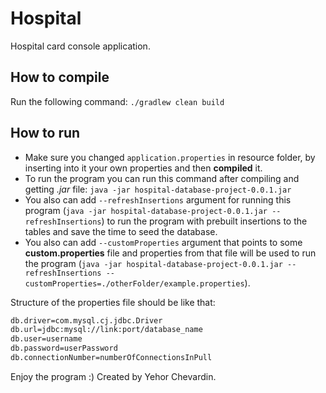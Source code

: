 # Hospital
Hospital card console application.

## How to compile
Run the following command:
`./gradlew clean build`

## How to run

- Make sure you changed `application.properties` in resource folder, by inserting into it your own properties and then **compiled** it.
- To run the program you can run this command after compiling and getting *.jar* file: `java -jar hospital-database-project-0.0.1.jar`
- You also can add `--refreshInsertions` argument for running this program (`java -jar hospital-database-project-0.0.1.jar --refreshInsertions`) to run the program with prebuilt insertions to the tables and save the time to seed the database.
- You also can add `--customProperties` argument that points to some **custom.properties** file and properties from that file will be used to run the program (`java -jar hospital-database-project-0.0.1.jar --refreshInsertions --customProperties=./otherFolder/example.properties`).

Structure of the properties file should be like that:
```bash
db.driver=com.mysql.cj.jdbc.Driver
db.url=jdbc:mysql://link:port/database_name
db.user=username
db.password=userPassword
db.connectionNumber=numberOfConnectionsInPull
```

Enjoy the program :)
Created by Yehor Chevardin.